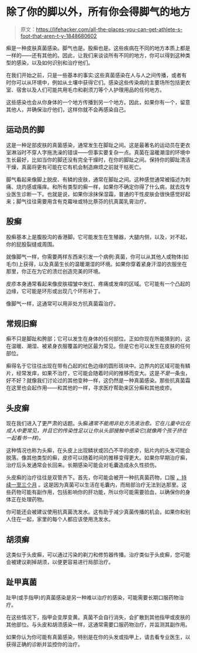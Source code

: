 # 除了你的脚以外，所有你会得脚气的地方

> 原文：<https://lifehacker.com/all-the-places-you-can-get-athlete-s-foot-that-aren-t-y-1848680602>

癣是一种皮肤真菌感染。脚气也是。股癣也是。这些疾病在不同的地方本质上都是一样的——还有其他的。因此，让我们来谈谈所有不同的地方，你可以得到这种类型的感染，以及如何识别和治疗他们。



在我们开始之前，只是一些基本的事实:这些真菌感染在人与人之间传播，或者有时你可以从环境中，例如从土壤中获得它们。感染这些传染病的主要场所包括更衣室、宿舍以及人们可能共用毛巾和剃须刀等个人护理用品的任何地方。

这些感染也会从你身体的一个地方传播到另一个地方。因此，如果你有一个，留意其他人，并确保治疗他们，这样你就不会再感染自己。

## 运动员的脚

这是一种足部皮肤的真菌感染，通常发生在脚趾之间。这是最著名的运动员在更衣室淋浴时不穿人字拖洗澡的错误——但事实要复杂一点。真菌在温暖潮湿的环境中生长最好，比如当你的脚还没有完全干燥时，在你的脚趾之间。保持你的脚趾清洁干燥，真菌将更有可能在它有机会制造麻烦之前就干枯死亡。

脚气看起来像脚上脱皮、有鳞的皮肤，通常在脚趾之间。这种感觉通常被描述为刺痛、烧灼感或瘙痒。和所有类型的癣一样，如果你不确定你得了什么病，就去找专业医生诊断一下。也就是说，如果你涂抹保湿霜，普通的干性皮肤会很快感觉好起来；脚气往往需要用含有克霉唑或特比萘芬的抗真菌乳膏治疗。

## 股癣

股癣基本上是腹股沟的香港脚。它可能发生在生殖器，大腿内侧，以及，对不起，你的屁股裂缝或周围。

就像脚气一样，你需要两样东西来引发一个病例:真菌，你可以从其他人或物体(如毛巾)上获得，以及真菌生长的温暖潮湿的环境。如果你穿着紧身汗湿的衣服坐在那里，你正在为它的溃烂创造完美的环境。

皮疹本身通常看起来像皮肤褶皱中发红、疼痛或发痒的区域。它可能有一个凸起的边缘，它可能是环形或出现几个环形补丁。

像脚气一样，这通常可以用非处方抗真菌霜治疗。

## 常规旧癣

癣不只是脚趾和胯部；它可以发生在身体的任何部位。正如你现在所能猜到的，这在温暖、潮湿、被紧身衣服覆盖的地区最为常见。但是它也可以发生在皮肤的任何部位。

癣得名于它往往出现在带有凸起的红色边缘的圆形斑块中。边界内的区域可能有鳞片，经常发痒，如果不治疗，它可能会随着时间的推移而变大。这是*不是*一条虫，好不好？就像我们讨论过的其他变种一样，这仍然是一种真菌感染。那些抗真菌霜在这里也会起作用——和其他的一样，寻求医疗帮助来区分癣和其他皮疹。

## 头皮癣

现在我们进入了更严肃的话题。头癣*通常不能用非处方洗液治愈。它在儿童中比在成人中更常见，并且它的传染性足以让你从头部接触中感染它(就像两个孩子挤在一起看书一样)。*

这种情况也称为头癣，在头皮上出现鳞状或凹凸不平的皮疹，贴片内的头发可能会脱落。像其他类型的癣，皮疹可以随着时间的推移变得更大。如果你早期治疗癣，治疗后头发通常会长回来。长期感染可能会对毛囊造成永久性损伤。

头皮癣的治疗往往是双管齐下。首先，你可能会被开一种抗真菌药物，口服 [，持续一至三个月](https://www.cdc.gov/fungal/diseases/ringworm/treatment.html) 。这是因为真菌可以生活在毛囊内，而局部治疗无法到达那里。这些药物可能有副作用，包括影响你的肝功能，所以你可能需要验血，以确保你的身体正在处理药物。

你可能还会被建议使用抗真菌洗发水。这有助于减少真菌传播的机会。如果你和别人住在一起，家里的每个人都应该使用洗发水。

## 胡须癣

这类似于头皮癣，可以通过污染的剃刀和修剪器传播。治疗类似于头皮癣，您可能会被建议剃掉胡须，以便更容易进行局部治疗。

## 趾甲真菌

趾甲(或手指甲)的真菌感染是另一种难以治疗的感染，可能需要长期口服药物治疗。

在这些情况下，指甲会变厚变黄。真菌不会自行消失，会扩散到其他指甲或皮肤的其他部位。与头皮和胡须感染一样，这通常需要口服药物治疗，并监测其副作用。

如果你认为你可能有真菌感染，特别是在你的头发或指甲上，请去看专业医生，以获得正确的诊断并监控你的治疗。